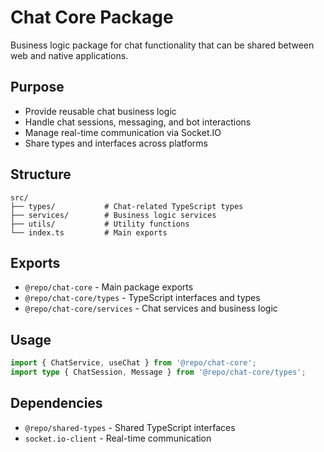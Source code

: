 # Chat Core Package

Business logic package for chat functionality that can be shared between web and native applications.

## Purpose

- Provide reusable chat business logic
- Handle chat sessions, messaging, and bot interactions
- Manage real-time communication via Socket.IO
- Share types and interfaces across platforms

## Structure

```
src/
├── types/           # Chat-related TypeScript types
├── services/        # Business logic services
├── utils/           # Utility functions
└── index.ts         # Main exports
```

## Exports

- `@repo/chat-core` - Main package exports
- `@repo/chat-core/types` - TypeScript interfaces and types
- `@repo/chat-core/services` - Chat services and business logic

## Usage

```typescript
import { ChatService, useChat } from '@repo/chat-core';
import type { ChatSession, Message } from '@repo/chat-core/types';
```

## Dependencies

- `@repo/shared-types` - Shared TypeScript interfaces
- `socket.io-client` - Real-time communication
